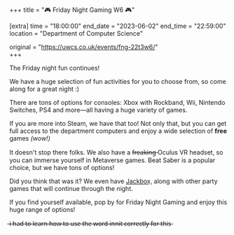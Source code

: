 +++
title = "🎮 Friday Night Gaming W6 🎮"

[extra]
time = "18:00:00"
end_date = "2023-06-02"
end_time = "22:59:00"
location = "Department of Computer Science"

original = "https://uwcs.co.uk/events/fng-22t3w6/"    
+++

The Friday night fun continues!

We have a huge selection of fun activities for you to choose from, so come along for a great night :)

There are tons of options for consoles: Xbox with Rockband, Wii, Nintendo Switches, PS4 and more—all having a huge variety of games.

If you are more into Steam, we have that too! Not only that, but you can get full access to the department computers and enjoy a wide selection of **free** games *(wow!)*

It doesn't stop there folks. We also have a f̶r̶e̶a̶k̶i̶n̶g̶ Oculus VR headset, so you can immerse yourself in Metaverse games. Beat Saber is a popular choice, but we have tons of options!

Did you think that was it? We even have J͟a͟c͟k͟b͟o͟x͟, along with other party games that will continue through the night. 

If you find yourself available, pop by for Friday Night Gaming and enjoy this huge range of options!

 ̶i̶ ̶h̶a̶d̶ ̶t̶o̶ ̶l̶e̶a̶r̶n̶ ̶h̶o̶w̶ ̶t̶o̶ ̶u̶s̶e̶ ̶t̶h̶e̶ ̶w̶o̶r̶d̶ ̶i̶n̶n̶i̶t̶ ̶c̶o̶r̶r̶e̶c̶t̶l̶y̶ ̶f̶o̶r̶ ̶t̶h̶i̶s̶
